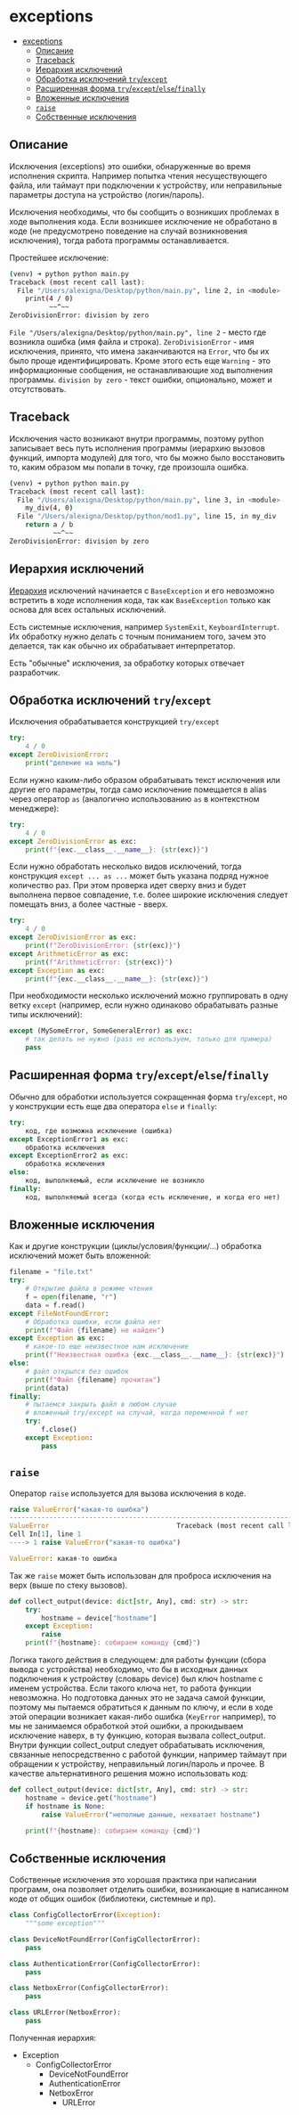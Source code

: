 # exceptions

- [exceptions](#exceptions)
  - [Описание](#описание)
  - [Traceback](#traceback)
  - [Иерархия исключений](#иерархия-исключений)
  - [Обработка исключений `try`/`except`](#обработка-исключений-tryexcept)
  - [Расширенная форма `try`/`except`/`else`/`finally`](#расширенная-форма-tryexceptelsefinally)
  - [Вложенные исключения](#вложенные-исключения)
  - [`raise`](#raise)
  - [Собственные исключения](#собственные-исключения)

## Описание

Исключения (exceptions) это ошибки, обнаруженные во время исполнения скрипта. Например попытка чтения несуществующего файла, или таймаут при подключении к устройству, или неправильные параметры доступа на устройство (логин/пароль).

Исключения необходимы, что бы сообщить о возникших проблемах в ходе выполнения кода. Если возникшее исключение не обработано в коде (не предусмотрено поведение на случай возникновения исключения), тогда работа программы останавливается.

Простейшее исключение:

```bash
(venv) ➜ python python main.py 
Traceback (most recent call last):
  File "/Users/alexigna/Desktop/python/main.py", line 2, in <module>
    print(4 / 0)
          ~~^~~
ZeroDivisionError: division by zero
```

`File "/Users/alexigna/Desktop/python/main.py", line 2` - место где возникла ошибка (имя файла и строка).
`ZeroDivisionError` - имя исключения, принято, что имена заканчиваются на `Error`, что бы их было проще идентифицировать. Кроме этого есть еще `Warning` - это информационные сообщения, не останавливающие ход выполнения программы.
`division by zero` - текст ошибки, опционально, может и отсутствовать.

## Traceback

Исключения часто возникают внутри программы, поэтому python записывает весь путь исполнения программы (иерархию вызовов функций, импорта модулей) для того, что бы можно было восстановить то, каким образом мы попали в точку, где произошла ошибка.

```bash
(venv) ➜ python python main.py
Traceback (most recent call last):
  File "/Users/alexigna/Desktop/python/main.py", line 3, in <module>
    my_div(4, 0)
  File "/Users/alexigna/Desktop/python/mod1.py", line 15, in my_div
    return a / b
           ~~^~~
ZeroDivisionError: division by zero
```

## Иерархия исключений

[Иерархия](https://docs.python.org/3/library/exceptions.html#exception-hierarchy) исключений начинается с `BaseException` и его невозможно встретить в ходе исполнения кода, так как `BaseException` только как основа для всех остальных исключений.

Есть системные исключения, например `SystemExit`, `KeyboardInterrupt`. Их обработку нужно делать с точным пониманием того, зачем это делается, так как обычно их обрабатывает интерпретатор.

Есть "обычные" исключения, за обработку которых отвечает разработчик.

## Обработка исключений `try`/`except`

Исключения обрабатывается конструкцией `try/except`

```python
try:
    4 / 0
except ZeroDivisionError:
    print("деление на ноль")
```

Если нужно каким-либо образом обрабатывать текст исключения или другие его параметры, тогда само исключение помещается в alias через оператор `as` (аналогично использованию `as` в контекстном менеджере):

```python
try:
    4 / 0
except ZeroDivisionError as exc:
    print(f"{exc.__class__.__name__}: {str(exc)}")
```

Если нужно обработать несколько видов исключений, тогда конструкция `except ... as ...` может быть указана подряд нужное количество раз. При этом проверка идет сверху вниз и будет выполнена первое совпадение, т.е. более широкие исключения следует помещать вниз, а более частные - вверх.

```python
try:
    4 / 0
except ZeroDivisionError as exc:
    print(f"ZeroDivisionError: {str(exc)}")
except ArithmeticError as exc:
    print(f"ArithmeticError: {str(exc)}")
except Exception as exc:
    print(f"{exc.__class__.__name__}: {str(exc)}")
```

При необходимости несколько исключений можно группировать в одну ветку `except` (например, если нужно одинаково обрабатывать разные типы исключений):

```python
except (MySomeError, SomeGeneralError) as exc:
    # так делать не нужно (pass не используем, только для примера)
    pass
```

## Расширенная форма `try`/`except`/`else`/`finally`

Обычно для обработки используется сокращенная форма `try`/`except`, но у конструкции есть еще два оператора `else` и `finally`:

```python
try:
    код, где возможна исключение (ошибка)
except ExceptionError1 as exc:
    обработка исключения
except ExceptionError2 as exc:
    обработка исключения
else:
    код, выполняемый, если исключение не возникло
finally:
    код, выполняемый всегда (когда есть исключение, и когда его нет)
```

## Вложенные исключения

Как и другие конструкции (циклы/условия/функции/...) обработка исключений может быть вложенной:

```python
filename = "file.txt"
try:
    # Открытие файла в режиме чтения
    f = open(filename, "r")
    data = f.read()
except FileNotFoundError:
    # Обработка ошибки, если файла нет
    print(f"Файл {filename} не найден")
except Exception as exc:
    # какое-то еще неизвестное нам исключение
    print(f"Неизвестная ошибка {exc.__class__.__name__}: {str(exc)}")
else:
    # файл открылся без ошибок
    print(f"Файл {filename} прочитан")
    print(data)
finally:
    # пытаемся закрыть файл в любом случае
    # вложенный try/except на случай, когда переменной f нет
    try:
        f.close()
    except Exception:
        pass
```

## `raise`

Оператор `raise` используется для вызова исключения в коде.

```python
raise ValueError("какая-то ошибка")
---------------------------------------------------------------------------
ValueError                                Traceback (most recent call last)
Cell In[1], line 1
----> 1 raise ValueError("какая-то ошибка")

ValueError: какая-то ошибка
```

Так же `raise` может быть использован для проброса исключения на верх (выше по стеку вызовов).

```python
def collect_output(device: dict[str, Any], cmd: str) -> str:
    try:
        hostname = device["hostname"]
    except Exception:
        raise
    print(f"{hostname}: собираем команду {cmd}")
```

Логика такого действия в следующем: для работы функции (сбора вывода с устройства) необходимо, что бы в исходных данных подключения к устройству (словарь device) был ключ hostname с именем устройства. Если такого ключа нет, то работа функции невозможна. Но подготовка данных это не задача самой функции, поэтому мы пытаемся обратиться к данным по ключу, и если в ходе этой операции возникает какая-либо ошибка (`KeyError` например), то мы не занимаемся обработкой этой ошибки, а прокидываем исключение наверх, в ту функцию, которая вызвала collect_output. Внутри функции collect_output следует обрабатывать исключения, связанные непосредственно с работой функции, например таймаут при обращении к устройству, неправильный логин/пароль и прочее. В качестве альтернативного решения можно использовать код:

```python
def collect_output(device: dict[str, Any], cmd: str) -> str:
    hostname = device.get("hostname")
    if hostname is None:
        raise ValueError("неполные данные, нехватает hostname")

    print(f"{hostname}: собираем команду {cmd}")
```

## Собственные исключения

Собственные исключения это хорошая практика при написании программ, она позволяет отделить ошибки, возникающие в написанном коде от общих ошибок (библиотеки, системные и пр).

```python
class ConfigCollectorError(Exception):
    """some exception"""

class DeviceNotFoundError(ConfigCollectorError):
    pass

class AuthenticationError(ConfigCollectorError):
    pass

class NetboxError(ConfigCollectorError):
    pass

class URLError(NetboxError):
    pass
```

Полученная иерархия:

- Exception
  - ConfigCollectorError
    - DeviceNotFoundError
    - AuthenticationError
    - NetboxError
      - URLError
